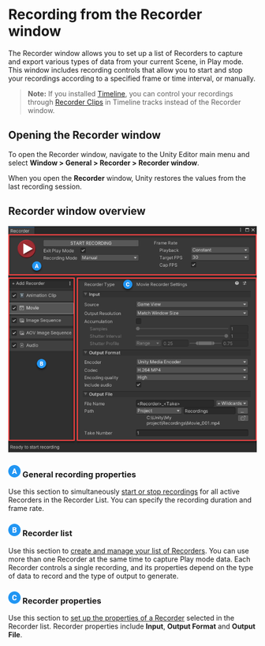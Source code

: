 # Recording from the Recorder window

The Recorder window allows you to set up a list of Recorders to capture and export various types of data from your current Scene, in Play mode. This window includes recording controls that allow you to start and stop your recordings according to a specified frame or time interval, or manually.

> **Note:** If you installed [Timeline](https://docs.unity3d.com/Packages/com.unity.timeline@latest), you can control your recordings through [Recorder Clips](RecordingTimelineTrack.md) in Timeline tracks instead of the Recorder window.

## Opening the Recorder window

To open the Recorder window, navigate to the Unity Editor main menu and select **Window > General > Recorder > Recorder window**.

When you open the **Recorder** window, Unity restores the values from the last recording session.

## Recorder window overview

![](Images/RecorderWindow.png)

### ![](Images/Label-A.png) General recording properties

Use this section to simultaneously [start or stop recordings](RecorderWindowRecordingProperties.md) for all active Recorders in the Recorder List. You can specify the recording duration and frame rate.

### ![](Images/Label-B.png) Recorder list

Use this section to [create and manage your list of Recorders](RecorderManage.md). You can use more than one Recorder at the same time to capture Play mode data. Each Recorder controls a single recording, and its properties depend on the type of data to record and the type of output to generate.

### ![](Images/Label-C.png) Recorder properties

Use this section to [set up the properties of a Recorder](RecorderProperties.md) selected in the Recorder list. Recorder properties include **Input**, **Output Format** and **Output File**.
